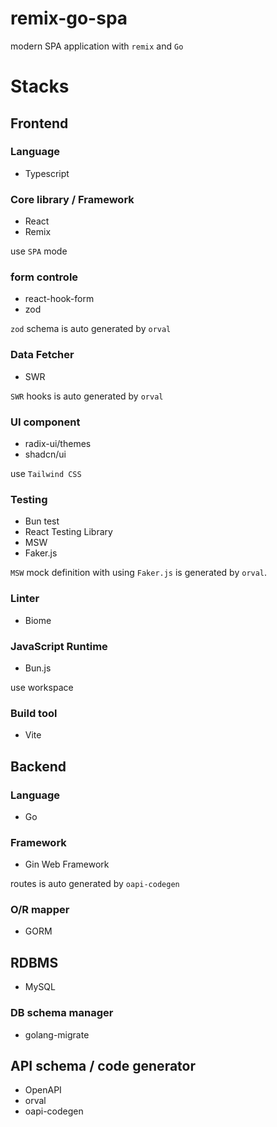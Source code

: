 # remix-go-spa

modern SPA application with `remix` and `Go`

# Stacks
## Frontend

### Language

- Typescript

### Core library / Framework

- React
- Remix

use `SPA` mode

### form controle

- react-hook-form
- zod

`zod` schema is auto generated by `orval`

### Data Fetcher

- SWR

`SWR` hooks is auto generated by `orval`

### UI component

- radix-ui/themes
- shadcn/ui

use `Tailwind CSS`

### Testing

- Bun test
- React Testing Library
- MSW
- Faker.js

`MSW` mock definition with using `Faker.js` is generated by `orval`. 

### Linter

- Biome

### JavaScript Runtime

- Bun.js

use workspace

### Build tool

- Vite

## Backend

### Language

- Go

### Framework

- Gin Web Framework

routes is auto generated by `oapi-codegen`

### O/R mapper

- GORM

## RDBMS

- MySQL

### DB schema manager

- golang-migrate

## API schema / code generator

- OpenAPI
- orval
- oapi-codegen
